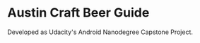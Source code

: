 Austin Craft Beer Guide
=======================

Developed as Udacity's Android Nanodegree Capstone Project.
